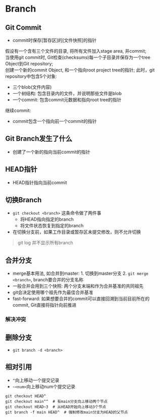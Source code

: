 # Branch

## Git Commit

- commit时保存[暂存区]的[文件快照]的指针

假设有一个含有三个文件的目录, 将所有文件加入stage area, 并commit;  
当使用git commit时, Git检查(checksums)每一个子目录并保存为一个tree Object到Git repository;  
创建一个新的commit Object, 和一个指向root project tree的指针;
此时，git repository中包含5个对象:

- 三个blob(文件内容)
- 一个树结构: 包含目录内的文件，并说明那些文件是blob
- 一个commit: 包含commit元数据和指向root tree的指针

继续commit: 

- commit包含一个指向前一个commit的指针

## Git Branch发生了什么

- 创建了一个新的指向当前commit的指针

## HEAD指针

- HEAD指针指向当前commit

## 切换Branch

- `git checkout <branch>` 这条命令做了两件事
  - 将HEAD指向指定的branch
  - 将文件状态恢复到指定的branch
- 在切换分支前，如果工作目录或暂存区未提交修改，则不允许切换

> git log 并不显示所有branch

## 合并分支

- merge基本用法, 如合并到master: 1. 切换到master分支 2. `git merge <branch>`, branch要合并的分支名称
- 一般合并会用到三个快照: 两个分支末端和作为合并基准的共同祖先
- git会决定使用哪个祖先作为最佳合并基准
- fast-forward: 如果想要合并的commit可以直接回溯到当前目前所在的commit, Git直接将指针向前推进

### 解决冲突



## 删除分支

- `git branch -d <branch>`

## 相对引用

- `^`向上移动一个提交记录
- `~<num>`向上移动num个提交记录

```shell
git checkout HEAD^
git checkout main^^  # 有main分支向上移动两个节点
git checkout HEAD~3  # 从HEAD开始向上移动3个节点
git branch -f main HEAD^  # 强制修改main分支为HEAD的父节点
```

